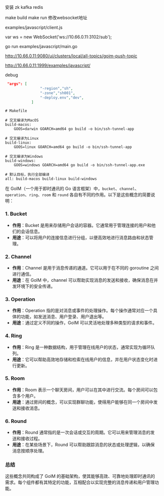 安装 zk kafka redis 

make build 
make run 
修改websocket地址


examples/javascript/client.js

var ws = new WebSocket('ws://10.66.0.11:3102/sub');


go run examples/javascript/main.go 


http://10.66.0.11:9080/ui/clusters/local/all-topics/goim-push-topic

http://10.66.0.11:1999/examples/javascript/

debug
```json
 "args": [
                "-region","sh",
                "-zone","sh001",
                "-deploy.env","dev",
            ]
```

```
# Makefile

# 交叉编译为MacOS
build-macos:
	GOOS=darwin GOARCH=amd64 go build -o bin/ssh-tunnel-app

# 交叉编译为Linux
build-linux:
	GOOS=linux GOARCH=amd64 go build -o bin/ssh-tunnel-app

# 交叉编译为Windows
build-windows:
	GOOS=windows GOARCH=amd64 go build -o bin/ssh-tunnel-app.exe

# 默认目标，执行全部编译
all: build-macos build-linux build-windows
```



在 GoIM（一个用于即时通讯的 Go 语言框架）中，`bucket`、`channel`、`operation`、`ring`、`room` 和 `round` 各自有不同的作用。以下是这些概念的简要说明：

### 1. Bucket
- **作用**：Bucket 是用来存储用户会话的容器。它通常用于管理连接的用户和他们的会话信息。
- **用途**：可以将用户的连接信息进行分组，以便高效地进行消息路由和状态管理。

### 2. Channel
- **作用**：Channel 是用于消息传递的通道。它可以用于在不同的 goroutine 之间进行通信。
- **用途**：在 GoIM 中，channel 可以帮助实现消息的发送和接收，确保消息在并发环境下的安全传递。

### 3. Operation
- **作用**：Operation 指的是对消息或事件的处理操作。每个操作通常对应一个具体的功能，如发送消息、用户登录、用户退出等。
- **用途**：通过定义不同的操作，GoIM 可以灵活地处理多种类型的请求和事件。

### 4. Ring
- **作用**：Ring 是一种数据结构，用于管理在线用户的状态，通常实现为循环队列。
- **用途**：它可以帮助高效地存储和检索在线用户的信息，并在用户状态变化时进行更新。

### 5. Room
- **作用**：Room 表示一个聊天房间，用户可以在其中进行交流。每个房间可以包含多个用户。
- **用途**：通过房间的概念，可以实现群聊功能，使得用户能够在同一个房间中发送和接收消息。

### 6. Round
- **作用**：Round 通常指的是一次会话或交互的周期。它可以用来管理消息的发送和接收过程。
- **用途**：在某些场景下，Round 可以帮助跟踪消息的状态或处理逻辑，以确保消息按顺序处理。

### 总结
这些概念共同构成了 GoIM 的基础架构，使其能够高效、可靠地处理即时通讯的需求。每个组件都有其特定的功能，互相配合以实现完整的消息传递和用户管理功能。